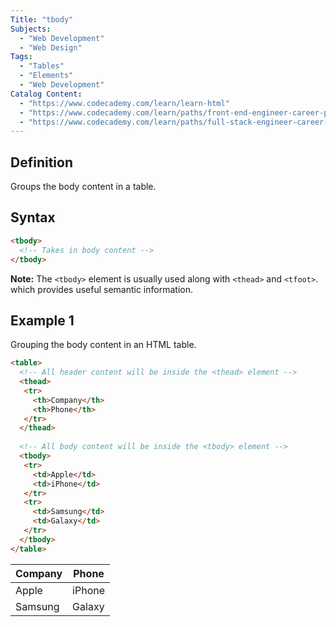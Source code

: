```yaml
---
Title: "tbody"
Subjects:
  - "Web Development"
  - "Web Design"
Tags:
  - "Tables"
  - "Elements"
  - "Web Development"
Catalog Content:
  - "https://www.codecademy.com/learn/learn-html"
  - "https://www.codecademy.com/learn/paths/front-end-engineer-career-path"
  - "https://www.codecademy.com/learn/paths/full-stack-engineer-career-path"
---
```


## Definition 

Groups the body content in a table. 

## Syntax

```html
<tbody>
  <!-- Takes in body content -->
</tbody>
```

**Note:** The `<tbody>` element is usually used along with `<thead>` and `<tfoot>`. which provides useful semantic information. 

## Example 1

Grouping the body content in an HTML table.

```html
<table>
  <!-- All header content will be inside the <thead> element -->
  <thead>
   <tr>
     <th>Company</th>
     <th>Phone</th>
   </tr>
  </thead>
  
  <!-- All body content will be inside the <tbody> element -->
  <tbody>
   <tr>
     <td>Apple</td>
     <td>iPhone</td>
   </tr>
   <tr>
     <td>Samsung</td>
     <td>Galaxy</td>
   </tr>
  </tbody>
</table>
```

| Company | Phone |
| --- | --- |
| Apple | iPhone |
| Samsung | Galaxy |
